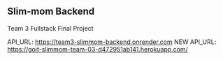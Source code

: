 ## Slim-mom Backend

Team 3 Fullstack Final Project

API_URL: https://team3-slimmom-backend.onrender.com
NEW API_URL: https://goit-slimmom-team-03-d472951ab141.herokuapp.com/
